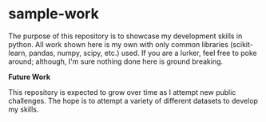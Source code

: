 # sample-work

The purpose of this repository is to showcase my development skills in python. All work shown here is my own with only common libraries (scikit-learn, pandas, numpy, scipy, etc.) used.  If you are a lurker, feel free to poke around; although, I'm sure nothing done here is ground breaking.


**Future Work**

This repository is expected to grow over time as I attempt new public challenges. The hope is to attempt a variety of different datasets to develop my skills.